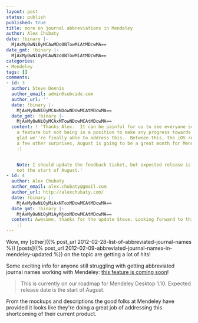 ```yaml
---
layout: post
status: publish
published: true
title: more on journal abbreviations in Mendeley
author: Alex Chubaty
date: !binary |-
  MjAxMy0wNi0yMCAwMDo0NTowMiAtMDcwMA==
date_gmt: !binary |-
  MjAxMy0wNi0yMCAwNzo0NTowMiAtMDcwMA==
categories:
- Mendeley
tags: []
comments:
- id: 3
  author: Steve Dennis
  author_email: admin@subcide.com
  author_url: ''
  date: !binary |-
    MjAxMy0wNi0yMCAwNDowNDowMCAtMDcwMA==
  date_gmt: !binary |-
    MjAxMy0wNi0yMCAxMTowNDowMCAtMDcwMA==
  content: ! 'Thanks Alex.  It can be painful for us to see everyone screaming for
    a feature but not being in a position to make any progress towards it, so I''m
    glad we''re finally able to address this.  Between this, the iOS release, and
    a few other surprises, August is going to be a great month for Mendeley users
    :)


    Note: I should update the feedback ticket, but expected release is late August,
    not the start of August.'
- id: 4
  author: Alex Chubaty
  author_email: alex.chubaty@gmail.com
  author_url: http://alexchubaty.com/
  date: !binary |-
    MjAxMy0wNi0yMiAxNToxMDowMCAtMDcwMA==
  date_gmt: !binary |-
    MjAxMy0wNi0yMiAyMjoxMDowMCAtMDcwMA==
  content: Awesome, thanks for the update Steve. Looking forward to this and the "surprises"
    :)
---
```


Wow, my [other]({% post_url 2012-02-28-list-of-abbreviated-journal-names %}) [posts]({% post_url 2012-02-09-abbreviated-journal-names-in-mendeley-updated %}) on the topic are getting a lot of hits!

Some exciting info for anyone still struggling with getting abbreviated journal names working with Mendeley: [this feature is coming soon](http://feedback.mendeley.com/forums/4941-general/suggestions/83173-journal-abbreviations?tracking_code=36d3a06b5cba533f95b15ede1b570435)!

> This is currently on our roadmap for Mendeley Desktop 1.10. Expected release date is the start of August.

From the mockups and descriptions the good folks at Mendeley have provided it looks like they're doing a great job of addressing this shortcoming of their current product.

